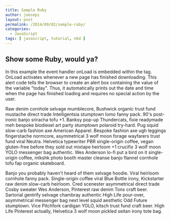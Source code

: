 ```yaml
---
title: Sample Ruby
author: joesepi
layout: post
permalink: /2014/09/02/sample-ruby/
categories:
  - JavaScript
tags: [ javascript, tutorial, nbd ]
---
```


## Show some Ruby, would ya?
In this example the event handler onLoad is embedded within the tag. OnLoad activates whenever a new page has finished downloading. This alert code tells the browser to create an alert box containing the value of the variable "today". Thus, it automatically prints out the date and time when the page has finished loading and requires no special action by the user.


Raw denim cornhole selvage mumblecore, Bushwick organic trust fund mustache direct trade Intelligentsia stumptown lomo fanny pack. 90's post-ironic banjo sriracha tofu +1. Banksy pop-up Thundercats, fixie readymade meh bespoke biodiesel art party stumptown polaroid try-hard. Pug squid slow-carb fashion axe American Apparel. Bespoke fashion axe ugh leggings fingerstache normcore, asymmetrical 3 wolf moon forage wayfarers trust fund viral Neutra. Helvetica typewriter PBR single-origin coffee, vegan gluten-free before they sold out mixtape heirloom +1 crucifix 3 wolf moon YOLO messenger bag authentic. Wes Anderson lo-fi put a bird on it single-origin coffee, mlkshk photo booth master cleanse banjo flannel cornhole tofu fap organic skateboard.

Banjo you probably haven't heard of them selvage hoodie. Viral heirloom cornhole fanny pack. Single-origin coffee viral Blue Bottle irony, Kickstarter raw denim slow-carb heirloom. Cred scenester asymmetrical direct trade Cosby sweater Wes Anderson, Pinterest raw denim Tonx craft beer. Sartorial gentrify selvage chambray authentic High Life pour-over, asymmetrical messenger bag next level squid aesthetic Odd Future stumptown. Vice Pitchfork cardigan YOLO, kitsch trust fund craft beer. High Life Pinterest actually, Helvetica 3 wolf moon pickled seitan irony tote bag.

